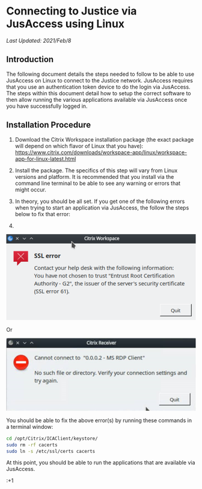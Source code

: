 # Connecting to Justice via JusAccess using Linux
_Last Updated: 2021/Feb/8_
## Introduction
The following document details the steps needed to follow to be able to use JusAccess on Linux to connect to the Justice network. JusAccess requires that you use an authentication token device to do the login via JusAccess. The steps within this document detail how to setup the correct software to then allow running the various applications available via JusAccess once you have successfully logged in.
## Installation Procedure
1. Download the Citrix Workspace installation package (the exact package will depend on which flavor of Linux that you have):
https://www.citrix.com/downloads/workspace-app/linux/workspace-app-for-linux-latest.html

2. Install the package. The specifics of this step will vary from Linux versions and platform. It is recommended that you install via the command line terminal to be able to see any warning or errors that might occur.

3. In theory, you should be all set. If you get one of the following errors when trying to start an application via JusAccess, the follow the steps below to fix that error:
4. 
![SSL Error](images/ConnectingToJusticeViaJusAccessUsingLinux/ssl-error-1.png)
 
Or

![Citrix Receiver Error](images/ConnectingToJusticeViaJusAccessUsingLinux/citrix-receiver-error-1.png)

You should be able to fix the above error(s) by running these commands in a terminal window:
```bash
cd /opt/Citrix/ICAClient/keystore/
sudo rm -rf cacerts
sudo ln -s /etc/ssl/certs cacerts
```

At this point, you should be able to run the applications that are available via JusAccess.

:+1

